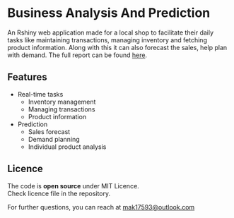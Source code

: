 # Business Analysis And Prediction

An Rshiny web application made for a local shop to facilitate their daily tasks like maintaining transactions, managing inventory and fetching product information. Along with this it can also forecast the sales, help plan with demand. The full report can be found [here](https://1drv.ms/b/s!AiKxA8dohUt6iGja2z5HkeTFfdgY).

## Features
- Real-time tasks
  - Inventory management
  - Managing transactions
  - Product information
- Prediction
  - Sales forecast
  - Demand planning
  - Individual product analysis
  
## Licence

The code is **open source** under MIT Licence.  
Check licence file in the repository.

For further questions, you can reach at mak17593@outlook.com
